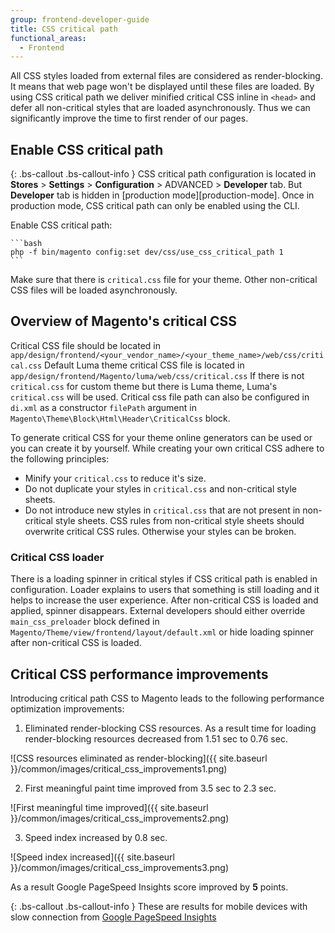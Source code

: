```yaml
---
group: frontend-developer-guide
title: CSS critical path
functional_areas:
  - Frontend
---
```


All CSS styles loaded from external files are considered as render-blocking. It means that web page won't be displayed until these files are loaded.
By using CSS critical path we deliver minified critical CSS inline in `<head>` and defer all non-critical styles that are loaded asynchronously.
Thus we can significantly improve the time to first render of our pages.

## Enable CSS critical path

{: .bs-callout .bs-callout-info }
CSS critical path configuration is located in **Stores** > **Settings** > **Configuration** > ADVANCED > **Developer** tab. But **Developer** tab is hidden in [production mode][production-mode]. Once in production mode, CSS critical path can only be enabled using the CLI.

Enable CSS critical path:

    ```bash
    php -f bin/magento config:set dev/css/use_css_critical_path 1
    ```

Make sure that there is `critical.css` file for your theme. Other non-critical CSS files will be loaded asynchronously.

## Overview of Magento's critical CSS

Critical CSS file should be located in `app/design/frontend/<your_vendor_name>/<your_theme_name>/web/css/critical.css`
Default Luma theme critical CSS file is located in `app/design/frontend/Magento/luma/web/css/critical.css`
If there is not `critical.css` for custom theme but there is Luma theme, Luma's `critical.css` will be used.
Critical css file path can also be configured in `di.xml` as a constructor `filePath` argument in `Magento\Theme\Block\Html\Header\CriticalCss` block.

To generate critical CSS for your theme online generators can be used or you can create it by yourself. While creating your own critical CSS adhere to the following principles:

- Minify your `critical.css` to reduce it's size.
- Do not duplicate your styles in `critical.css` and non-critical style sheets.
- Do not introduce new styles in `critical.css` that are not present in non-critical style sheets. CSS rules from non-critical style sheets should overwrite critical CSS rules. Otherwise your styles can be broken.

### Critical CSS loader

There is a loading spinner in critical styles if CSS critical path is enabled in configuration. Loader explains to users that something is still loading and it helps to increase the user experience.
After non-critical CSS is loaded and applied, spinner disappears. External developers should either override `main_css_preloader` block defined in `Magento/Theme/view/frontend/layout/default.xml` or hide loading spinner after non-critical CSS is loaded.

## Critical CSS performance improvements

Introducing critical path CSS to Magento leads to the following performance optimization improvements:

1. Eliminated render-blocking CSS resources. As a result time for loading render-blocking resources decreased from 1.51 sec to 0.76 sec.

![CSS resources eliminated as render-blocking]({{ site.baseurl }}/common/images/critical_css_improvements1.png)

2. First meaningful paint time improved from 3.5 sec to 2.3 sec.

![First meaningful time improved]({{ site.baseurl }}/common/images/critical_css_improvements2.png)

3. Speed index increased by 0.8 sec.

![Speed index increased]({{ site.baseurl }}/common/images/critical_css_improvements3.png)

As a result Google PageSpeed Insights score improved by **5** points.

{: .bs-callout .bs-callout-info }
These are results for mobile devices with slow connection from [Google PageSpeed Insights](https://developers.google.com/speed/pagespeed/insights/)

